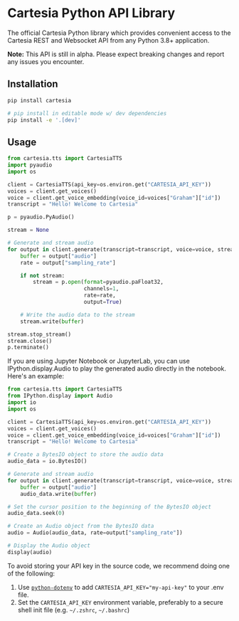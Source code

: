 # Cartesia Python API Library
The official Cartesia Python library which provides convenient access to the Cartesia REST and Websocket API from any Python 3.8+ application.

**Note:** This API is still in alpha. Please expect breaking changes and report any issues you encounter.

## Installation
```bash
pip install cartesia

# pip install in editable mode w/ dev dependencies
pip install -e '.[dev]'
```

## Usage
```python
from cartesia.tts import CartesiaTTS
import pyaudio
import os

client = CartesiaTTS(api_key=os.environ.get("CARTESIA_API_KEY"))
voices = client.get_voices()
voice = client.get_voice_embedding(voice_id=voices["Graham"]["id"])
transcript = "Hello! Welcome to Cartesia"

p = pyaudio.PyAudio()

stream = None

# Generate and stream audio
for output in client.generate(transcript=transcript, voice=voice, stream=True):
    buffer = output["audio"]
    rate = output["sampling_rate"]

    if not stream:
        stream = p.open(format=pyaudio.paFloat32,
                        channels=1,
                        rate=rate,
                        output=True)

    # Write the audio data to the stream
    stream.write(buffer)

stream.stop_stream()
stream.close()
p.terminate()
```

If you are using Jupyter Notebook or JupyterLab, you can use IPython.display.Audio to play the generated audio directly in the notebook. Here's an example:

```python
from cartesia.tts import CartesiaTTS
from IPython.display import Audio
import io
import os

client = CartesiaTTS(api_key=os.environ.get("CARTESIA_API_KEY"))
voices = client.get_voices()
voice = client.get_voice_embedding(voice_id=voices["Graham"]["id"])
transcript = "Hello! Welcome to Cartesia"

# Create a BytesIO object to store the audio data
audio_data = io.BytesIO()

# Generate and stream audio
for output in client.generate(transcript=transcript, voice=voice, stream=True):
    buffer = output["audio"]
    audio_data.write(buffer)

# Set the cursor position to the beginning of the BytesIO object
audio_data.seek(0)

# Create an Audio object from the BytesIO data
audio = Audio(audio_data, rate=output["sampling_rate"])

# Display the Audio object
display(audio)
```

To avoid storing your API key in the source code, we recommend doing one of the following:
1. Use [`python-dotenv`](https://pypi.org/project/python-dotenv/) to add `CARTESIA_API_KEY="my-api-key"` to your .env file. 
1. Set the `CARTESIA_API_KEY` environment variable, preferably to a secure shell init file (e.g. `~/.zshrc`, `~/.bashrc`)
